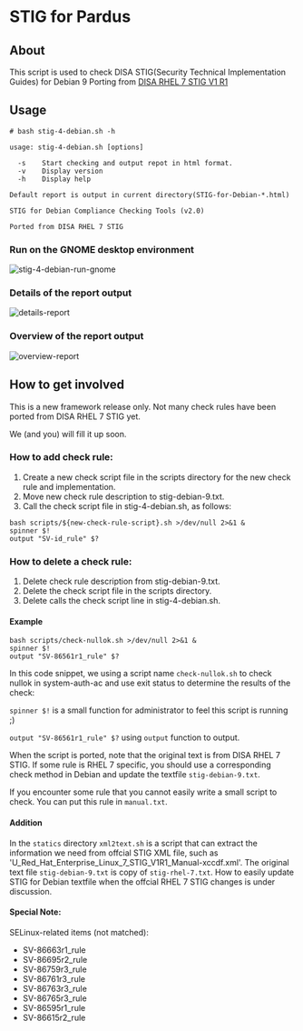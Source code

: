 # STIG for Pardus

## About

This script is used to check DISA STIG(Security Technical Implementation Guides) for Debian 9
Porting from [DISA RHEL 7 STIG V1 R1](http://iasecontent.disa.mil/stigs/zip/U_Red_Hat_Enterprise_Linux_7_V1R1_STIG.ZIP)  

## Usage

```
# bash stig-4-debian.sh -h

usage: stig-4-debian.sh [options]

  -s    Start checking and output repot in html format.
  -v    Display version
  -h    Display help

Default report is output in current directory(STIG-for-Debian-*.html)

STIG for Debian Compliance Checking Tools (v2.0)

Ported from DISA RHEL 7 STIG

```

### Run on the GNOME desktop environment 
![stig-4-debian-run-gnome](./image/stig-4-debian-run-gnome.png)

### Details of the report output 
![details-report](./image/stig-4-debian-report-details.png)

### Overview of the report output  
![overview-report](./image/stig4-debian-report-overview.png)


## How to get involved

This is a new framework release only. Not many check rules have been ported from DISA RHEL 7 STIG yet.

We (and you) will fill it up soon.

### How to add check rule:
  1. Create a new check script file in the scripts directory for the new check rule and implementation.
  1. Move new check rule description to stig-debian-9.txt.
  1. Call the check script file in stig-4-debian.sh, as follows:

```
bash scripts/${new-check-rule-script}.sh >/dev/null 2>&1 &
spinner $!
output "SV-id_rule" $?
```

### How to delete a check rule:
  1. Delete check rule description from stig-debian-9.txt.  
  1. Delete the check script file in the scripts directory.  
  1. Delete calls the check script line in stig-4-debian.sh.  

#### Example
 
```
bash scripts/check-nullok.sh >/dev/null 2>&1 &
spinner $!
output "SV-86561r1_rule" $?
```

In this code snippet, we using a script name `check-nullok.sh` to check nullok in system-auth-ac and use exit status to determine the results of the check:

`spinner $!` is a small function for administrator to feel this script is running ;)

`output "SV-86561r1_rule" $?` using `output` function to output.

When the script is ported, note that the original text is from DISA RHEL 7 STIG. If some rule is RHEL 7 specific, you should use a corresponding check method in Debian and update the textfile `stig-debian-9.txt`.

If you encounter some rule that you cannot easily write a small script to check. You can put this rule in `manual.txt`.


#### Addition

In the `statics` directory `xml2text.sh` is a script that can extract the information we need from offcial STIG XML file, such as 'U_Red_Hat_Enterprise_Linux_7_STIG_V1R1_Manual-xccdf.xml'. The original text file `stig-debian-9.txt` is copy of `stig-rhel-7.txt`. How to easily update STIG for Debian textfile when the offcial RHEL 7 STIG changes is under discussion.

#### Special Note:

SELinux-related items (not matched):
 
* SV-86663r1_rule
* SV-86695r2_rule
* SV-86759r3_rule
* SV-86761r3_rule
* SV-86763r3_rule
* SV-86765r3_rule
* SV-86595r1_rule
* SV-86615r2_rule

